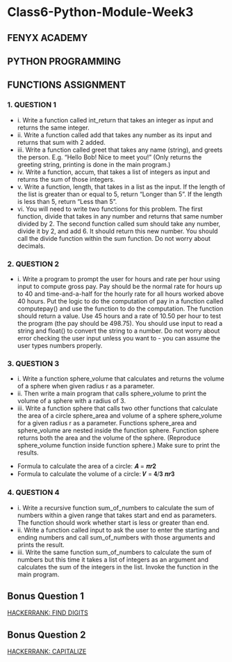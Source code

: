 # Class6-Python-Module-Week3

## FENYX ACADEMY
## PYTHON PROGRAMMING
## FUNCTIONS ASSIGNMENT

### 1. QUESTION 1
* i. Write a function called int_return that takes an integer as input and returns
the same integer.
* ii. Write a function called add that takes any number as its input and returns
that sum with 2 added.
* iii. Write a function called greet that takes any name (string), and greets the
person. E.g. “Hello Bob! Nice to meet you!” (Only returns the greeting string,
printing is done in the main program.)
* iv. Write a function, accum, that takes a list of integers as input and returns the
sum of those integers.
* v. Write a function, length, that takes in a list as the input. If the length of the
list is greater than or equal to 5, return “Longer than 5”. If the length is less
than 5, return “Less than 5”.
* vi. You will need to write two functions for this problem. The first function,
divide that takes in any number and returns that same number divided by 2.
The second function called sum should take any number, divide it by 2, and
add 6. It should return this new number. You should call the divide function
within the sum function. Do not worry about decimals.

### 2. QUESTION 2
* i. Write a program to prompt the user for hours and rate per hour using input
to compute gross pay. Pay should be the normal rate for hours up to 40 and
time-and-a-half for the hourly rate for all hours worked above 40 hours. Put
the logic to do the computation of pay in a function called
computepay() and use the function to do the computation. The function
should return a value. Use 45 hours and a rate of 10.50 per hour to test the
program (the pay should be 498.75). You should use input to read a string
and float() to convert the string to a number. Do not worry about error
checking the user input unless you want to - you can assume the user types
numbers properly.

### 3. QUESTION 3
* i. Write a function sphere_volume that calculates and returns the volume of a
sphere when given radius r as a parameter.
* ii. Then write a main program that calls sphere_volume to print the volume of
a sphere with a radius of 3.
* iii. Write a function sphere that calls two other functions that calculate the area
of a circle sphere_area and volume of a sphere sphere_volume for a given
radius r as a parameter. Functions sphere_area and sphere_volume are
nested inside the function sphere. Function sphere returns both the area
and the volume of the sphere.
(Reproduce sphere_volume function inside function sphere.)
Make sure to print the results.
- Formula to calculate the area of a circle: 𝑨 = 𝝅𝒓𝟐
- Formula to calculate the volume of a circle: 𝑽 = 𝟒/𝟑 𝝅𝒓𝟑

### 4. QUESTION 4
* i. Write a recursive function sum_of_numbers to calculate the sum of
numbers within a given range that takes start and end as parameters. The
function should work whether start is less or greater than end.
* ii. Write a function called input to ask the user to enter the starting and ending
numbers and call sum_of_numbers with those arguments and prints the result.
* iii. Write the same function sum_of_numbers to calculate the sum of numbers but
this time it takes a list of integers as an argument and calculates the sum of the
integers in the list. Invoke the function in the main program.

## Bonus Question 1
[HACKERRANK: FIND DIGITS](https://www.hackerrank.com/challenges/find-digits/problem)

## Bonus Question 2
[HACKERRANK: CAPITALIZE](https://www.hackerrank.com/challenges/capitalize/problem)
